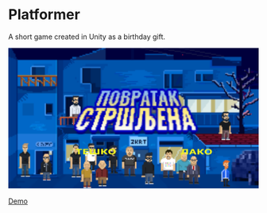 # Platformer
A short game created in Unity as a birthday gift.

[![Demo](DemoImg.png)](http://strsljen.dozivotnableja.com/)

[Demo](http://strsljen.dozivotnableja.com/)


